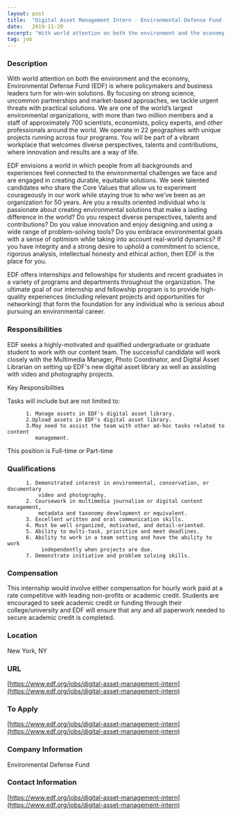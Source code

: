 ```yaml
---
layout: post
title:  "Digital Asset Management Intern - Environmental Defense Fund (EDF)"
date:   2019-11-20
excerpt: "With world attention on both the environment and the economy, Environmental Defense Fund (EDF) is where policymakers and business leaders turn for win-win solutions. By focusing on strong science, uncommon partnerships and market-based approaches, we tackle urgent threats with practical solutions. We are one of the world’s largest environmental organizations,..."
tag: job
---
```


### Description   

With world attention on both the environment and the economy, Environmental Defense Fund (EDF) is where policymakers and business leaders turn for win-win solutions. By focusing on strong science, uncommon partnerships and market-based approaches, we tackle urgent threats with practical solutions. We are one of the world’s largest environmental organizations, with more than two million members and a staff of approximately 700 scientists, economists, policy experts, and other professionals around the world. We operate in 22 geographies with unique projects running across four programs. You will be part of a vibrant workplace that welcomes diverse perspectives, talents and contributions, where innovation and results are a way of life.

EDF envisions a world in which people from all backgrounds and experiences feel connected to the environmental challenges we face and are engaged in creating durable, equitable solutions. We seek talented candidates who share the Core Values that allow us to experiment courageously in our work while staying true to who we’ve been as an organization for 50 years. Are you a results oriented individual who is passionate about creating environmental solutions that make a lasting difference in the world? Do you respect diverse perspectives, talents and contributions? Do you value innovation and enjoy designing and using a wide range of problem-solving tools? Do you embrace environmental goals with a sense of optimism while taking into account real-world dynamics? If you have integrity and a strong desire to uphold a commitment to science, rigorous analysis, intellectual honesty and ethical action, then EDF is the place for you.

EDF offers internships and fellowships for students and recent graduates in a variety of programs and departments throughout the organization. The ultimate goal of our internship and fellowship program is to provide high-quality experiences (including relevant projects and opportunities for networking) that form the foundation for any individual who is serious about pursuing an environmental career.


### Responsibilities   

EDF seeks a highly-motivated and qualified undergraduate or graduate student to work with our content team. The successful candidate will work closely with the Multimedia Manager, Photo Coordinator, and Digital Asset Librarian on setting up EDF's new digital asset library as well as assisting with video and photography projects.

Key Responsibilities

Tasks will include but are not limited to:

          1. Manage assets in EDF's digital asset library.
          2.Upload assets in EDF's digital asset library.
          3.May need to assist the team with other ad-hoc tasks related to content 
             management.

This position is Full-time or Part-time


### Qualifications   

          1. Demonstrated interest in environmental, conservation, or documentary 
              video and photography.
          2. Coursework in multimedia journalism or digital content management, 
              metadata and taxonomy development or equivalent.
          3. Excellent written and oral communication skills.
          4. Must be well organized, motivated, and detail-oriented.
          5. Ability to multi-task, prioritize and meet deadlines.
          6. Ability to work in a team setting and have the ability to work 
               independently when projects are due.
          7. Demonstrate initiative and problem solving skills.


### Compensation   

This internship would involve either compensation for hourly work paid at a rate competitive with leading non-profits or academic credit. Students are encouraged to seek academic credit or funding through their college/university and EDF will ensure that any and all paperwork needed to secure academic credit is completed.


### Location   

New York, NY


### URL   

[https://www.edf.org/jobs/digital-asset-management-intern](https://www.edf.org/jobs/digital-asset-management-intern)

### To Apply   

[https://www.edf.org/jobs/digital-asset-management-intern](https://www.edf.org/jobs/digital-asset-management-intern)


### Company Information   

Environmental Defense Fund


### Contact Information   

[https://www.edf.org/jobs/digital-asset-management-intern](https://www.edf.org/jobs/digital-asset-management-intern)


